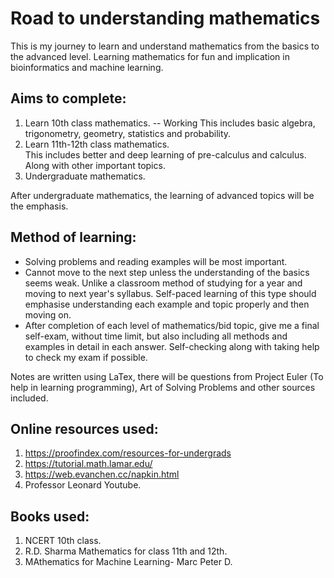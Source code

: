 # Road to understanding mathematics

This is my journey to learn and understand mathematics from the basics to the advanced level. 
Learning mathematics for fun and implication in bioinformatics and machine learning.

## Aims to complete:

1. Learn 10th class mathematics. -- Working
	This includes basic algebra, trigonometry, geometry, statistics and probability.
2. Learn 11th-12th class mathematics.  
	This includes better and deep learning of pre-calculus and calculus. Along with other important topics.
3. Undergraduate mathematics.

After undergraduate mathematics, the learning of advanced topics will be the emphasis.

## Method of learning:

- Solving problems and reading examples will be most important.
- Cannot move to the next step unless the understanding of the basics seems weak. Unlike a classroom method of studying for a year and moving to next year's syllabus.
	Self-paced learning of this type should emphasise understanding each example and topic properly and then moving on. 
- After completion of each level of mathematics/bid topic, give me a final self-exam, without time limit, but also including all methods and examples in detail in each answer.
	Self-checking along with taking help to check my exam if possible. 

Notes are written using LaTex, there will be questions from Project Euler (To help in learning programming), Art of Solving Problems and other sources included. 

## Online resources used:

1. https://proofindex.com/resources-for-undergrads
2. https://tutorial.math.lamar.edu/
3. https://web.evanchen.cc/napkin.html
4. Professor Leonard Youtube.

## Books used:

1. NCERT 10th class.
2. R.D. Sharma Mathematics for class 11th and 12th.
3. MAthematics for Machine Learning- Marc Peter D. 
